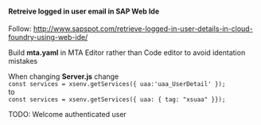 #### Retreive logged in user email in SAP Web Ide

Follow: http://www.sapspot.com/retrieve-logged-in-user-details-in-cloud-foundry-using-web-ide/

Build **mta.yaml** in MTA Editor rather than Code editor to avoid identation mistakes <br>

When changing **Server.js**
 change <br>
 `const services = xsenv.getServices({ uaa:'uaa_UserDetail' }); ` <br>
 to <br>
 `const services = xsenv.getServices({ uaa: { tag: "xsuaa" }});` <br>

TODO: Welcome authenticated user